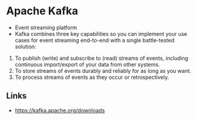 # Apache Kafka
- Event streaming platform
- Kafka combines three key capabilities so you can implement your use cases for event streaming end-to-end with a single battle-tested solution:
1) To publish (write) and subscribe to (read) streams of events, including continuous import/export of your data from other systems.
2) To store streams of events durably and reliably for as long as you want.
3) To process streams of events as they occur or retrospectively.


## Links
- https://kafka.apache.org/downloads
